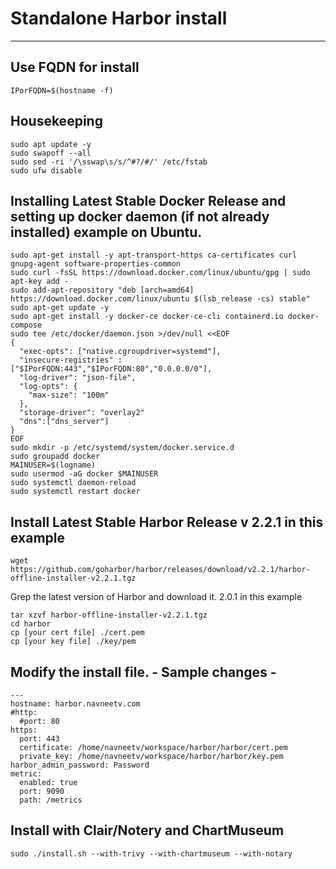 # Standalone Harbor install
----
## Use FQDN for install

```
IPorFQDN=$(hostname -f)
```

## Housekeeping
```
sudo apt update -y
sudo swapoff --all
sudo sed -ri '/\sswap\s/s/^#?/#/' /etc/fstab
sudo ufw disable
```

## Installing Latest Stable Docker Release and setting up docker daemon (if not already installed) example on Ubuntu. 
```
sudo apt-get install -y apt-transport-https ca-certificates curl gnupg-agent software-properties-common
sudo curl -fsSL https://download.docker.com/linux/ubuntu/gpg | sudo apt-key add -
sudo add-apt-repository "deb [arch=amd64] https://download.docker.com/linux/ubuntu $(lsb_release -cs) stable"
sudo apt-get update -y
sudo apt-get install -y docker-ce docker-ce-cli containerd.io docker-compose
sudo tee /etc/docker/daemon.json >/dev/null <<EOF
{
  "exec-opts": ["native.cgroupdriver=systemd"],
  "insecure-registries" : ["$IPorFQDN:443","$IPorFQDN:80","0.0.0.0/0"],
  "log-driver": "json-file",
  "log-opts": {
    "max-size": "100m"
  },
  "storage-driver": "overlay2"
  "dns":["dns_server"]
}
EOF
sudo mkdir -p /etc/systemd/system/docker.service.d
sudo groupadd docker
MAINUSER=$(logname)
sudo usermod -aG docker $MAINUSER
sudo systemctl daemon-reload
sudo systemctl restart docker
```

## Install Latest Stable Harbor Release v 2.2.1 in this example
```
wget https://github.com/goharbor/harbor/releases/download/v2.2.1/harbor-offline-installer-v2.2.1.tgz
```
Grep the latest version of Harbor and download it. 2.0.1 in this example

```
tar xzvf harbor-offline-installer-v2.2.1.tgz
cd harbor
cp [your cert file] ./cert.pem 
cp [your key file] ./key/pem
```

## Modify the install file. - Sample changes - 
```
---
hostname: harbor.navneetv.com
#http:
  #port: 80
https:
  port: 443
  certificate: /home/navneetv/workspace/harbor/harbor/cert.pem
  private_key: /home/navneetv/workspace/harbor/harbor/key.pem
harbor_admin_password: Password  
metric:
  enabled: true
  port: 9090
  path: /metrics
```

## Install with Clair/Notery and ChartMuseum 
```
sudo ./install.sh --with-trivy --with-chartmuseum --with-notary
```
